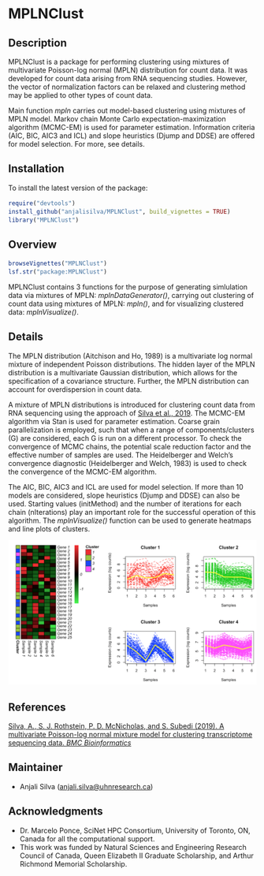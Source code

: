 # MPLNClust

## Description
MPLNClust is a package for performing clustering using mixtures of multivariate Poisson-log normal (MPLN) distribution for count data. It was developed for count data arising from RNA sequencing studies. However, the vector of normalization factors can be relaxed and clustering method may be applied to other types of count data. 

Main function *mpln* carries out model-based clustering using mixtures of MPLN model. Markov chain Monte Carlo expectation-maximization algorithm (MCMC-EM) is used for parameter estimation. Information criteria (AIC, BIC, AIC3 and ICL) and slope heuristics (Djump and DDSE) are offered for model selection. For more, see details. 

## Installation

To install the latest version of the package:

``` r
require("devtools")
install_github("anjalisilva/MPLNClust", build_vignettes = TRUE)
library("MPLNClust")
```

## Overview

``` r
browseVignettes("MPLNClust")
lsf.str("package:MPLNClust")
```

MPLNClust contains 3 functions for the purpose of generating simlulation data via mixtures of MPLN: *mplnDataGenerator()*, carrying out clustering of count data using mixtures of MPLN: *mpln()*, and for visualizing clustered data: *mplnVisualize()*. 


## Details

The MPLN distribution (Aitchison and Ho, 1989) is a multivariate log normal mixture of independent Poisson distributions. The hidden layer of the MPLN distribution is a multivariate Gaussian distribution, which allows for the specification of a covariance structure. Further, the MPLN distribution can account for overdispersion in count data. 

A mixture of MPLN distributions is introduced for clustering count data from RNA sequencing using the approach of [Silva et al., 2019](https://bmcbioinformatics.biomedcentral.com/articles/10.1186/s12859-019-2916-0). The MCMC-EM algorithm via Stan is used for parameter estimation. Coarse grain parallelization is employed, such that when a range of components/clusters (G) are considered, each G is run on a different processor. To check the convergence of MCMC chains, the potential scale reduction factor and the effective number of samples are used. The Heidelberger and Welch’s convergence diagnostic (Heidelberger and Welch, 1983) is used to check the convergence of the MCMC-EM algorithm. 

The AIC, BIC, AIC3 and ICL are used for model selection. If more than 10 models are considered, slope heuristics (Djump and DDSE) can also be used. Starting values (initMethod) and the number of iterations for each chain (nIterations) play an important role for the successful operation of this algorithm. The *mplnVisualize()* function can be used to generate heatmaps and line plots of clusters. 

![Plots.png](inst/extdata/Plot_ASilva.png)

## References

[Silva, A., S. J. Rothstein, P. D. McNicholas, and S. Subedi (2019). A multivariate Poisson-log normal mixture model for clustering transcriptome sequencing data. *BMC Bioinformatics*](https://bmcbioinformatics.biomedcentral.com/articles/10.1186/s12859-019-2916-0)

## Maintainer
* Anjali Silva (anjali.silva@uhnresearch.ca)

## Acknowledgments

* Dr. Marcelo Ponce, SciNet HPC Consortium, University of Toronto, ON, Canada for all the computational support. 
* This work was funded by Natural Sciences and Engineering Research Council of Canada, Queen Elizabeth II Graduate Scholarship, and Arthur Richmond Memorial Scholarship.
